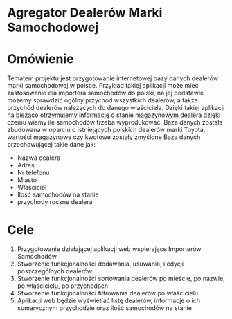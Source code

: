 # Agregator Dealerów Marki Samochodowej

# Omówienie
Tematem projektu jest przygotowanie internetowej bazy danych dealerów marki
samochodowej w polsce.
Przykład takiej aplikacji może mieć zastosowanie dla importera samochodów do polski, na
jej podstawie możemy sprawdzić ogólny przychód wszystkich dealerów, a także przychód
dealerów należących do danego właściciela. Dzięki takiej aplikacji na bieżąco otrzymujemy
informację o stanie magazynowym dealera dzięki czemu wiemy ile samochodów trzeba
wyprodukować.
Baza danych została zbudowana w oparciu o istniejących polskich dealerów marki Toyota,
wartości magazynowe czy kwotowe zostały zmyślone
Baza danych przechowującej takie dane jak:
- Nazwa dealera
- Adres
- Nr telefonu
- Miasto
- Właściciel
- Ilość samochodów na stanie
- przychody roczne dealera

# Cele
1. Przygotowanie działającej aplikacji web wspierające Importerów Samochodów
2. Stworzenie funkcjonalności dodawania, usuwania, i edycji poszczególnych dealerów
3. Stworzenie funkcjonalności sortowania dealerów po mieście, po nazwie, po
właścicielu, po przychodach
4. Stworzenie funkcjonalności filtrowania dealerów po właścicielu
5. Aplikacji web będzie wyświetlać listę dealerów, informacje o ich sumarycznym
przychodzie oraz ilość samochodów na stanie
